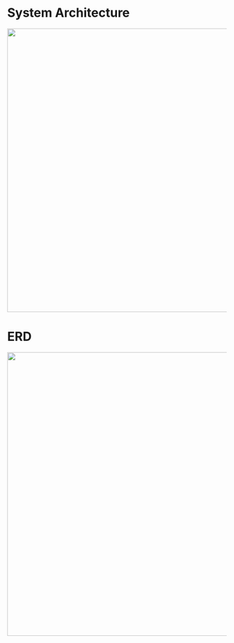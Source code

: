 # System Architecture

<img src="https://github.com/user-attachments/assets/918b8416-4442-4196-96ec-56743189371d" width="650">

# ERD

<img src="https://github.com/user-attachments/assets/98aff7eb-24ca-4ebd-829c-3aed7e55f72d" width="650">